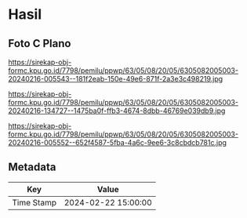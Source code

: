 # Hasil

## Foto C Plano

https://sirekap-obj-formc.kpu.go.id/7798/pemilu/ppwp/63/05/08/20/05/6305082005003-20240216-005543--181f2eab-150e-49e6-871f-2a3e3c498219.jpg

https://sirekap-obj-formc.kpu.go.id/7798/pemilu/ppwp/63/05/08/20/05/6305082005003-20240216-134727--1475ba0f-ffb3-4674-8dbb-46769e039db9.jpg

https://sirekap-obj-formc.kpu.go.id/7798/pemilu/ppwp/63/05/08/20/05/6305082005003-20240216-005552--652f4587-5fba-4a6c-9ee6-3c8cbdcb781c.jpg


## Metadata

| Key        | Value               |
| ---------- | ------------------- |
| Time Stamp | 2024-02-22 15:00:00 |



